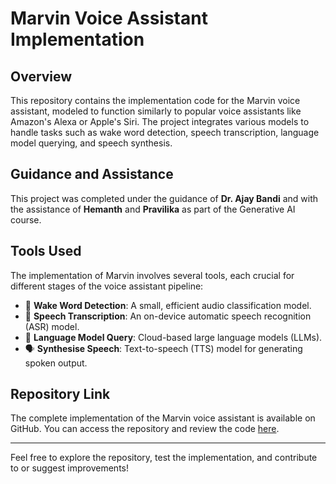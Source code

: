 # Marvin Voice Assistant Implementation

## Overview
This repository contains the implementation code for the Marvin voice assistant, modeled to function similarly to popular voice assistants like Amazon's Alexa or Apple's Siri. The project integrates various models to handle tasks such as wake word detection, speech transcription, language model querying, and speech synthesis.

## Guidance and Assistance
This project was completed under the guidance of **Dr. Ajay Bandi** and with the assistance of **Hemanth** and **Pravilika** as part of the Generative AI course.

## Tools Used
The implementation of Marvin involves several tools, each crucial for different stages of the voice assistant pipeline:

- 🎤 **Wake Word Detection**: A small, efficient audio classification model.
- 📝 **Speech Transcription**: An on-device automatic speech recognition (ASR) model.
- 🧠 **Language Model Query**: Cloud-based large language models (LLMs).
- 🗣️ **Synthesise Speech**: Text-to-speech (TTS) model for generating spoken output.

## Repository Link
The complete implementation of the Marvin voice assistant is available on GitHub. You can access the repository and review the code [here](https://github.com/Jitender-Singh-NWM/Marvin.git).

---

Feel free to explore the repository, test the implementation, and contribute to or suggest improvements!
